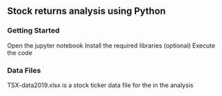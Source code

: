 ## Stock returns analysis using Python

### Getting Started

Open the jupyter notebook
Install the required libraries (optional)
Execute the code

### Data Files

TSX-data2019.xlsx is a stock ticker data file for the in the analysis

